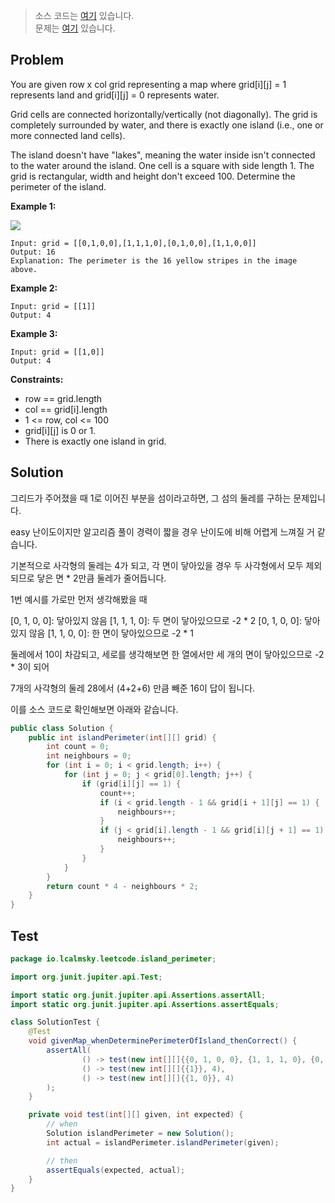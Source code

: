 > 소스 코드는 [여기](https://github.com/lcalmsky/leetcode/blob/master/src/main/java/io/lcalmsky/leetcode/island-perimeter/Solution.java) 있습니다.  
> 문제는 [여기](https://leetcode.com/problems/island-perimeter/) 있습니다.

## Problem

You are given row x col grid representing a map where grid[i][j] = 1 represents land and grid[i][j] = 0 represents water.

Grid cells are connected horizontally/vertically (not diagonally). The grid is completely surrounded by water, and there is exactly one island (i.e., one or more connected land cells).

The island doesn't have "lakes", meaning the water inside isn't connected to the water around the island. One cell is a square with side length 1. The grid is rectangular, width and height don't exceed 100. Determine the perimeter of the island.

**Example 1:**

![](https://assets.leetcode.com/uploads/2018/10/12/island.png)

```text
Input: grid = [[0,1,0,0],[1,1,1,0],[0,1,0,0],[1,1,0,0]]
Output: 16
Explanation: The perimeter is the 16 yellow stripes in the image above.
```

**Example 2:**

```text
Input: grid = [[1]]
Output: 4
```

**Example 3:**

```text
Input: grid = [[1,0]]
Output: 4
```

**Constraints:**

* row == grid.length
* col == grid[i].length
* 1 <= row, col <= 100
* grid[i][j] is 0 or 1.
* There is exactly one island in grid.

## Solution

그리드가 주어졌을 때 1로 이어진 부분을 섬이라고하면, 그 섬의 둘레를 구하는 문제입니다.

easy 난이도이지만 알고리즘 풀이 경력이 짧을 경우 난이도에 비해 어렵게 느껴질 거 같습니다.

기본적으로 사각형의 둘레는 4가 되고, 각 면이 닿아있을 경우 두 사각형에서 모두 제외되므로 닿은 면 * 2만큼 둘레가 줄어듭니다.

1번 예시를 가로만 먼저 생각해봤을 때

[0, 1, 0, 0]: 닿아있지 않음
[1, 1, 1, 0]: 두 면이 닿아있으므로 -2 * 2
[0, 1, 0, 0]: 닿아있지 않음
[1, 1, 0, 0]: 한 면이 닿아있으므로 -2 * 1

둘레에서 10이 차감되고, 세로를 생각해보면 한 열에서만 세 개의 면이 닿아있으므로 -2 * 3이 되어

7개의 사각형의 둘레 28에서 (4+2+6) 만큼 빼준 16이 답이 됩니다.

이를 소스 코드로 확인해보면 아래와 같습니다.

```java
public class Solution {
    public int islandPerimeter(int[][] grid) {
        int count = 0;
        int neighbours = 0;
        for (int i = 0; i < grid.length; i++) {
            for (int j = 0; j < grid[0].length; j++) {
                if (grid[i][j] == 1) {
                    count++;
                    if (i < grid.length - 1 && grid[i + 1][j] == 1) {
                        neighbours++;
                    }
                    if (j < grid[i].length - 1 && grid[i][j + 1] == 1) {
                        neighbours++;
                    }
                }
            }
        }
        return count * 4 - neighbours * 2;
    }
}
```

## Test

```java
package io.lcalmsky.leetcode.island_perimeter;

import org.junit.jupiter.api.Test;

import static org.junit.jupiter.api.Assertions.assertAll;
import static org.junit.jupiter.api.Assertions.assertEquals;

class SolutionTest {
    @Test
    void givenMap_whenDeterminePerimeterOfIsland_thenCorrect() {
        assertAll(
                () -> test(new int[][]{{0, 1, 0, 0}, {1, 1, 1, 0}, {0, 1, 0, 0}, {1, 1, 0, 0}}, 16),
                () -> test(new int[][]{{1}}, 4),
                () -> test(new int[][]{{1, 0}}, 4)
        );
    }

    private void test(int[][] given, int expected) {
        // when
        Solution islandPerimeter = new Solution();
        int actual = islandPerimeter.islandPerimeter(given);

        // then
        assertEquals(expected, actual);
    }
}
```